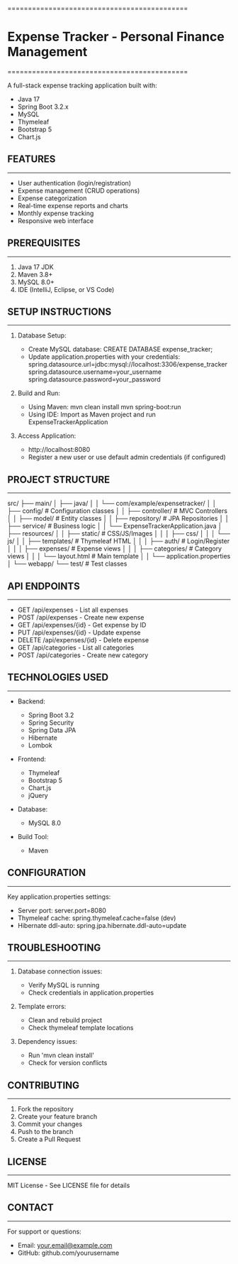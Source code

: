 ============================================
# Expense Tracker - Personal Finance Management
============================================

A full-stack expense tracking application built with:
- Java 17
- Spring Boot 3.2.x
- MySQL
- Thymeleaf
- Bootstrap 5
- Chart.js

## FEATURES
--------
- User authentication (login/registration)
- Expense management (CRUD operations)
- Expense categorization
- Real-time expense reports and charts
- Monthly expense tracking
- Responsive web interface

## PREREQUISITES
-------------
1. Java 17 JDK
2. Maven 3.8+
3. MySQL 8.0+
4. IDE (IntelliJ, Eclipse, or VS Code)

## SETUP INSTRUCTIONS
------------------
1. Database Setup:
   - Create MySQL database:
     CREATE DATABASE expense_tracker;
   - Update application.properties with your credentials:
     spring.datasource.url=jdbc:mysql://localhost:3306/expense_tracker
     spring.datasource.username=your_username
     spring.datasource.password=your_password

2. Build and Run:
   - Using Maven:
     mvn clean install
     mvn spring-boot:run
   - Using IDE:
     Import as Maven project and run ExpenseTrackerApplication

3. Access Application:
   - http://localhost:8080
   - Register a new user or use default admin credentials (if configured)

## PROJECT STRUCTURE
----------------
src/
├── main/
│   ├── java/
│   │   └── com/example/expensetracker/
│   │       ├── config/          # Configuration classes
│   │       ├── controller/      # MVC Controllers
│   │       ├── model/           # Entity classes
│   │       ├── repository/      # JPA Repositories
│   │       ├── service/         # Business logic
│   │       └── ExpenseTrackerApplication.java
│   ├── resources/
│   │   ├── static/             # CSS/JS/Images
│   │   │   ├── css/
│   │   │   └── js/
│   │   ├── templates/          # Thymeleaf HTML
│   │   │   ├── auth/           # Login/Register
│   │   │   ├── expenses/       # Expense views
│   │   │   ├── categories/     # Category views
│   │   │   └── layout.html     # Main template
│   │   └── application.properties
│   └── webapp/
└── test/                       # Test classes

## API ENDPOINTS
------------
- GET    /api/expenses          - List all expenses
- POST   /api/expenses          - Create new expense
- GET    /api/expenses/{id}     - Get expense by ID
- PUT    /api/expenses/{id}     - Update expense
- DELETE /api/expenses/{id}     - Delete expense
- GET    /api/categories        - List all categories
- POST   /api/categories        - Create new category

## TECHNOLOGIES USED
-----------------
- Backend:
  - Spring Boot 3.2
  - Spring Security
  - Spring Data JPA
  - Hibernate
  - Lombok

- Frontend:
  - Thymeleaf
  - Bootstrap 5
  - Chart.js
  - jQuery

- Database:
  - MySQL 8.0

- Build Tool:
  - Maven

## CONFIGURATION
------------
Key application.properties settings:
- Server port: server.port=8080
- Thymeleaf cache: spring.thymeleaf.cache=false (dev)
- Hibernate ddl-auto: spring.jpa.hibernate.ddl-auto=update

## TROUBLESHOOTING
--------------
1. Database connection issues:
   - Verify MySQL is running
   - Check credentials in application.properties

2. Template errors:
   - Clean and rebuild project
   - Check thymeleaf template locations

3. Dependency issues:
   - Run 'mvn clean install'
   - Check for version conflicts

## CONTRIBUTING
------------
1. Fork the repository
2. Create your feature branch
3. Commit your changes
4. Push to the branch
5. Create a Pull Request

## LICENSE
-------
MIT License - See LICENSE file for details

## CONTACT
-------
For support or questions:
- Email: your.email@example.com
- GitHub: github.com/yourusername
